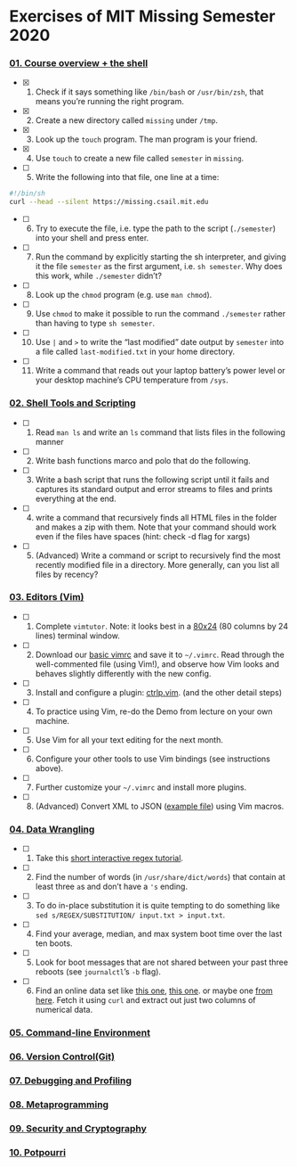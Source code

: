 # Exercises of MIT Missing Semester 2020

### [01. Course overview + the shell](https://github.com/laiyenju/MIT-Missing-Semester-exercises/blob/master/01-course-overview-shell.md)

- [x] 1. Check if it says something like `/bin/bash` or `/usr/bin/zsh`, that means you’re running the right program.
- [x] 2. Create a new directory called `missing` under `/tmp`.
- [x] 3. Look up the `touch` program. The man program is your friend.
- [x] 4. Use `touch` to create a new file called `semester` in `missing`.
- [ ] 5. Write the following into that file, one line at a time:

```bash
#!/bin/sh
curl --head --silent https://missing.csail.mit.edu
```

- [ ] 6. Try to execute the file, i.e. type the path to the script (`./semester`) into your shell and press enter.
- [ ] 7. Run the command by explicitly starting the sh interpreter, and giving it the file `semester` as the first argument, i.e. `sh semester`. Why does this work, while `./semester` didn’t?
- [ ] 8. Look up the `chmod` program (e.g. use `man chmod`).
- [ ] 9. Use `chmod` to make it possible to run the command `./semester` rather than having to type `sh semester`.
- [ ] 10. Use `|` and `>` to write the “last modified” date output by `semester` into a file called `last-modified.txt` in your home directory.
- [ ] 11. Write a command that reads out your laptop battery’s power level or your desktop machine’s CPU temperature from `/sys`. 

### [02. Shell Tools and Scripting](https://missing.csail.mit.edu/2020/course-shell/)

- [ ] 1. Read `man ls` and write an `ls` command that lists files in the following manner
- [ ] 2. Write bash functions marco and polo that do the following.
- [ ] 3. Write a bash script that runs the following script until it fails and captures its standard output and error streams to files and prints everything at the end. 
- [ ] 4. write a command that recursively finds all HTML files in the folder and makes a zip with them. Note that your command should work even if the files have spaces (hint: check -d flag for xargs)
- [ ] 5. (Advanced) Write a command or script to recursively find the most recently modified file in a directory. More generally, can you list all files by recency?

### [03. Editors (Vim)](https://missing.csail.mit.edu/2020/editors/)

- [ ] 1. Complete `vimtutor`. Note: it looks best in a [80x24](https://en.wikipedia.org/wiki/VT100) (80 columns by 24 lines) terminal window.
- [ ] 2. Download our [basic vimrc](https://missing.csail.mit.edu/2020/files/vimrc) and save it to `~/.vimrc`. Read through the well-commented file (using Vim!), and observe how Vim looks and behaves slightly differently with the new config.
- [ ] 3. Install and configure a plugin: [ctrlp.vim](https://github.com/ctrlpvim/ctrlp.vim). (and the other detail steps)
- [ ] 4. To practice using Vim, re-do the Demo from lecture on your own machine.
- [ ] 5. Use Vim for all your text editing for the next month.
- [ ] 6. Configure your other tools to use Vim bindings (see instructions above).
- [ ] 7. Further customize your `~/.vimrc` and install more plugins.
- [ ] 8. (Advanced) Convert XML to JSON ([example file](https://missing.csail.mit.edu/2020/files/example-data.xml)) using Vim macros. 

### [04. Data Wrangling]()

- [ ] 1. Take this [short interactive regex tutorial](https://regexone.com/).
- [ ] 2. Find the number of words (in `/usr/share/dict/words`) that contain at least three `a`s and don’t have a `'s` ending. 
- [ ] 3. To do in-place substitution it is quite tempting to do something like `sed s/REGEX/SUBSTITUTION/ input.txt > input.txt`.
- [ ] 4. Find your average, median, and max system boot time over the last ten boots.
- [ ] 5. Look for boot messages that are not shared between your past three reboots (see `journalctl`’s `-b` flag). 
- [ ] 6. Find an online data set like [this one](https://stats.wikimedia.org/EN/TablesWikipediaZZ.htm), [this one](https://ucr.fbi.gov/crime-in-the-u.s/2016/crime-in-the-u.s.-2016/topic-pages/tables/table-1). or maybe one [from here](https://www.springboard.com/blog/free-public-data-sets-data-science-project/). Fetch it using `curl` and extract out just two columns of numerical data.

### [05. Command-line Environment](https://missing.csail.mit.edu/2020/command-line/)

### [06. Version Control(Git)](https://missing.csail.mit.edu/2020/version-control/)

### [07. Debugging and Profiling]()

### [08. Metaprogramming]()

### [09. Security and Cryptography]()

### [10. Potpourri]()
